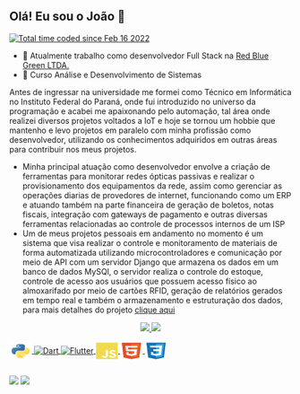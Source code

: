 ## Olá! Eu sou o João 👋

<a href="https://wakatime.com/@0973fcfd-55d4-4682-9c2d-609f2df3d6a1"><img src="https://wakatime.com/badge/user/0973fcfd-55d4-4682-9c2d-609f2df3d6a1.svg" alt="Total time coded since Feb 16 2022" /></a>

- 🔭 Atualmente trabalho como desenvolvedor Full Stack na <a href="https://oltsoft.com.br">Red Blue Green LTDA.</a><br>
- 🌱 Curso Análise e Desenvolvimento de Sistemas

Antes de ingressar na universidade me formei como Técnico em Informática no Instituto Federal do Paraná, onde fui introduzido no universo da 
programação e acabei me apaixonando pelo automação, tal área onde realizei diversos projetos voltados a IoT e hoje se tornou um hobbie que mantenho 
e levo projetos em paralelo com minha profissão como desenvolvedor, utilizando os conhecimentos adquiridos em outras áreas para contribuir nos meus projetos.
- Minha principal atuação como desenvolvedor envolve a criação de ferramentas para monitorar redes ópticas passivas e realizar o provisionamento dos equipamentos da rede, assim como gerenciar as operações diarias de provedores de internet, funcionando como um ERP e atuando também na parte financeira de geração de boletos, notas fiscais, integração com gateways de pagamento e outras diversas ferramentas relacionadas ao controle de processos internos de um ISP
- Um de meus projetos pessoais em andamento no momento é um sistema que visa realizar o controle e monitoramento de materiais de forma automatizada utilizando
microcontroladores e comunicação por meio de API com um servidor Django que armazena os dados em um banco de dados MySQl, o servidor realiza o controle 
do estoque, controle de acesso aos usuários que possuem acesso físico ao almoxarifado por meio de cartões RFID, geração de relatórios gerados em tempo real 
e também o armazenamento e estruturação dos dados, para mais detalhes do projeto 
<a href="https://www.brazilianjournals.com/index.php/BRJD/article/view/45226">clique aqui</a>

<div align="center">
  <a href="https://github.com/joaoscorissa">
  <img height="180em" src="https://github-readme-stats.vercel.app/api?username=joaoscorissa&show_icons=true&theme=dracula&include_all_commits=true&count_private=true"/>
  <img height="180em" src="https://github-readme-stats.vercel.app/api/top-langs/?username=joaoscorissa&layout=compact&langs_count=7&theme=dracula"/>
</div>
<div style="display: inline_block"><br>
  <img align="center" alt="Python" height="30" width="40" src="https://raw.githubusercontent.com/devicons/devicon/master/icons/python/python-original.svg">
  <img align="center" alt="Dart" height="30" width="40" src="https://cdn.jsdelivr.net/gh/devicons/devicon/icons/dart/dart-original.svg">
  <img align="center" alt="Flutter" height="30" width="40" src="https://cdn.jsdelivr.net/gh/devicons/devicon/icons/flutter/flutter-original.svg">
  <img align="center" alt="Js" height="30" width="40" src="https://raw.githubusercontent.com/devicons/devicon/master/icons/javascript/javascript-plain.svg">
  <img align="center" alt="HTML" height="30" width="40" src="https://raw.githubusercontent.com/devicons/devicon/master/icons/html5/html5-original.svg">
  <img align="center" alt="CSS" height="30" width="40" src="https://raw.githubusercontent.com/devicons/devicon/master/icons/css3/css3-original.svg">
</div>
  
  ##
  
<div>
  <a href="https://www.linkedin.com/in/joão-scorissa-de-moura-62b8a1168/" target="_blank"><img src="https://img.shields.io/badge/-LinkedIn-%230077B5?style=for-the-badge&logo=linkedin&logoColor=white" target="_blank"></a>
  <a href="mailto:joao_scorecs@hotmail.com"><img src="https://img.shields.io/badge/Microsoft_Outlook-0078D4?style=for-the-badge&logo=microsoft-outlook&logoColor=white" target="_blank"></a>
</div>
